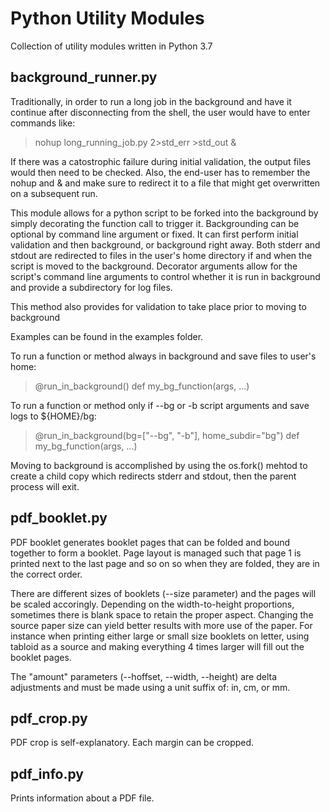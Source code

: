 # Python Utility Modules
Collection of utility modules written in Python 3.7

## background_runner.py
Traditionally, in order to run a long job in the background and have it 
continue after disconnecting from the shell, the user would have to enter commands
like: 
>nohup long_running_job.py 2>std_err >std_out &

If there was a catostrophic failure during initial validation, the output files
would then need to be checked.  Also, the end-user has to remember the nohup
and & and make sure to redirect it to a file that might get overwritten on a
subsequent run.

This module allows for a python script to be forked into the background by
simply decorating the function call to trigger it.  Backgrounding can be optional
by command line argument or fixed.  It can first perform initial validation and then
background, or background right away. Both stderr and stdout
are redirected to files in the user's home directory if and when the script
is moved to the background.  Decorator arguments allow for the script's 
command line arguments to control whether it is run in background and provide
a subdirectory for log files.

This method also provides for validation to take place prior to moving to
background

Examples can be found in the examples folder.

To run a function or method always in background and save files to user's home:
> @run_in_background()
> def my_bg_function(args, ...)

To run a function or method only if --bg or -b script arguments and save logs
to ${HOME}/bg:
> @run_in_background(bg=["--bg", "-b"], home_subdir="bg")
> def my_bg_function(args, ...)

Moving to background is accomplished by using the os.fork() mehtod to create
a child copy which redirects stderr and stdout, then the parent process will
exit.

## pdf_booklet.py
PDF booklet generates booklet pages that can be folded and bound together to form a booklet.
Page layout is managed such that page 1 is printed next to the last page and so on so when
they are folded, they are in the correct order.

There are different sizes of booklets (--size parameter) and the pages will be scaled accoringly.
Depending on the width-to-height proportions, sometimes there is blank space to retain the proper
aspect.  Changing the source paper size can yield better results with more use of the paper. For
instance when printing either large or small size booklets on letter, using tabloid as a source
and making everything 4 times larger will fill out the booklet pages.

The "amount" parameters (--hoffset, --width, --height) are delta adjustments and must be made
using a unit suffix of: in, cm, or mm.

## pdf_crop.py
PDF crop is self-explanatory. Each margin can be cropped.

## pdf_info.py
Prints information about a PDF file.